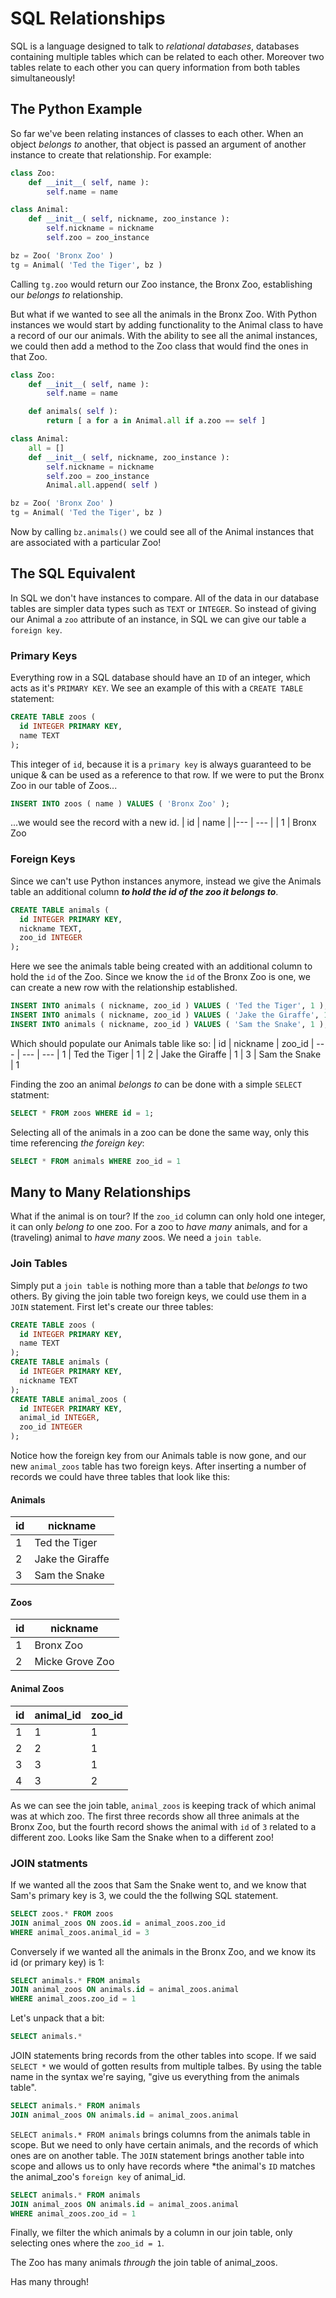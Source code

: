 # SQL Relationships

SQL is a language designed to talk to *relational databases*, databases containing multiple tables which can be related to each other.  Moreover two tables relate to each other you can query information from both tables simultaneously!

## The Python Example
So far we've been relating instances of classes to each other.  When an object *belongs to* another, that object is passed an argument of another instance to create that relationship.  For example:
```python
class Zoo:
    def __init__( self, name ):
        self.name = name

class Animal:
    def __init__( self, nickname, zoo_instance ):
        self.nickname = nickname
        self.zoo = zoo_instance

bz = Zoo( 'Bronx Zoo' )
tg = Animal( 'Ted the Tiger', bz )
```
Calling `tg.zoo` would return our Zoo instance, the Bronx Zoo, establishing our *belongs to* relationship.

But what if we wanted to see all the animals in the Bronx Zoo.  With Python instances we would start by adding functionality to the Animal class to have a record of our our animals.  With the ability to see all the animal instances, we could then add a method to the Zoo class that would find the ones in that Zoo.

```python
class Zoo:
    def __init__( self, name ):
        self.name = name

    def animals( self ):
        return [ a for a in Animal.all if a.zoo == self ]

class Animal:
    all = []
    def __init__( self, nickname, zoo_instance ):
        self.nickname = nickname
        self.zoo = zoo_instance
        Animal.all.append( self )

bz = Zoo( 'Bronx Zoo' )
tg = Animal( 'Ted the Tiger', bz )
```
Now by calling `bz.animals()` we could see all of the Animal instances that are associated with a particular Zoo!

## The SQL Equivalent

In SQL we don't have instances to compare.  All of the data in our database tables are simpler data types such as `TEXT` or `INTEGER`.  So instead of giving our Animal a `zoo` attribute of an instance, in SQL we can give our table a `foreign key`.

### Primary Keys

Everything row in a SQL database should have an `ID` of an integer, which acts as it's `PRIMARY KEY`.  We see an example of this with a `CREATE TABLE` statement:
```SQL
CREATE TABLE zoos (
  id INTEGER PRIMARY KEY,
  name TEXT
);
```
This integer of `id`, because it is a `primary key` is always guaranteed to be unique & can be used as a reference to that row.  If we were to put the Bronx Zoo in our table of Zoos...
```sql
INSERT INTO zoos ( name ) VALUES ( 'Bronx Zoo' );
```
...we would see the record with a new id.
| id | name |
|--- | --- |
| 1 | Bronx Zoo

### Foreign Keys

Since we can't use Python instances anymore, instead we give the Animals table an additional column ***to hold the id of the zoo it belongs to***.

```sql
CREATE TABLE animals (
  id INTEGER PRIMARY KEY,
  nickname TEXT,
  zoo_id INTEGER
);
```
Here we see the animals table being created with an additional column to hold the `id` of the Zoo.  Since we know the `id` of the Bronx Zoo is one, we can create a new row with the relationship established.

```sql
INSERT INTO animals ( nickname, zoo_id ) VALUES ( 'Ted the Tiger', 1 );
INSERT INTO animals ( nickname, zoo_id ) VALUES ( 'Jake the Giraffe', 1 );
INSERT INTO animals ( nickname, zoo_id ) VALUES ( 'Sam the Snake', 1 );
```
Which should populate our Animals table like so:
| id | nickname | zoo_id 
| --- | --- | ---
| 1 | Ted the Tiger | 1
| 2 | Jake the Giraffe | 1
| 3 | Sam the Snake | 1

Finding the zoo an animal *belongs to* can be done with a simple `SELECT` statment:
```sql
SELECT * FROM zoos WHERE id = 1;
```
Selecting all of the animals in a zoo can be done the same way, only this time referencing *the foreign key*:
```sql
SELECT * FROM animals WHERE zoo_id = 1
```

## Many to Many Relationships
What if the animal is on tour?  If the `zoo_id` column can only hold one integer, it can only *belong to* one zoo.  For a zoo to *have many* animals, and for a (traveling) animal to *have many* zoos.  We need a `join table`.

### Join Tables
Simply put a `join table` is nothing more than a table that *belongs to* two others.  By giving the join table two foreign keys, we could use them in a `JOIN` statement.  First let's create our three tables:

```sql
CREATE TABLE zoos (
  id INTEGER PRIMARY KEY,
  name TEXT
);
CREATE TABLE animals (
  id INTEGER PRIMARY KEY,
  nickname TEXT
);
CREATE TABLE animal_zoos (
  id INTEGER PRIMARY KEY,
  animal_id INTEGER,
  zoo_id INTEGER
);
```
Notice how the foreign key from our Animals table is now gone, and our new `animal_zoos` table has two foreign keys.  After inserting a number of records we could have three tables that look like this:

#### Animals
| id | nickname 
| --- | --- |
| 1 | Ted the Tiger 
| 2 | Jake the Giraffe 
| 3 | Sam the Snake 

#### Zoos
| id | nickname 
| --- | --- |
| 1 | Bronx Zoo
| 2 | Micke Grove Zoo

#### Animal Zoos
| id | animal_id | zoo_id
| --- | --- | ---
| 1 | 1 | 1
| 2 | 2 | 1
| 3 | 3 | 1
| 4 | 3 | 2

As we can see the join table, `animal_zoos` is keeping track of which animal was at which zoo.  The first three records show all three animals at the Bronx Zoo, but the fourth record shows the animal with `id` of `3` related to a different zoo.  Looks like Sam the Snake when to a different zoo!

### JOIN statments
If we wanted all the zoos that Sam the Snake went to, and we know that Sam's primary key is 3, we could the the follwing SQL statement.
```sql
SELECT zoos.* FROM zoos
JOIN animal_zoos ON zoos.id = animal_zoos.zoo_id 
WHERE animal_zoos.animal_id = 3
```
Conversely if we wanted all the animals in the Bronx Zoo, and we know its id (or primary key) is 1:
```sql
SELECT animals.* FROM animals
JOIN animal_zoos ON animals.id = animal_zoos.animal 
WHERE animal_zoos.zoo_id = 1
```
Let's unpack that a bit:
```sql
SELECT animals.*
```
JOIN statements bring records from the other tables into scope.  If we said `SELECT *` we would of gotten results from multiple talbes.  By using the table name in the syntax we're saying, "give us everything from the animals table".
```sql
SELECT animals.* FROM animals
JOIN animal_zoos ON animals.id = animal_zoos.animal 
```
`SELECT animals.* FROM animals` brings columns from the animals table in scope.  But we need to only have certain animals, and the records of which ones are on another table.  The `JOIN` statement brings another table into scope and allows us to only have records where *the animal's `ID` matches the animal_zoo's `foreign key` of animal_id.
```sql
SELECT animals.* FROM animals
JOIN animal_zoos ON animals.id = animal_zoos.animal 
WHERE animal_zoos.zoo_id = 1
```
Finally, we filter the which animals by a column in our join table, only selecting ones where the `zoo_id = 1`.

The Zoo has many animals *through* the join table of animal_zoos.

Has many through!